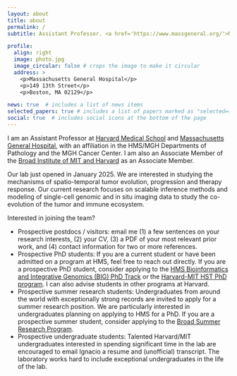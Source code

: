 ```yaml
---
layout: about
title: about
permalink: /
subtitle: Assistant Professor. <a href='https://www.massgeneral.org/'>Massachusetts General Hospital</a>, <a href='https://hms.harvard.edu/'>Harvard Medical School</a> and <a href='https://www.broadinstitute.org/'>Broad Institute of MIT and Harvard</a>.

profile:
  align: right
  image: photo.jpg
  image_circular: false # crops the image to make it circular
  address: >
    <p>Massachusetts General Hospital</p>
    <p>149 13th Street</p>
    <p>Boston, MA 02129</p>

news: true  # includes a list of news items
selected_papers: true # includes a list of papers marked as "selected={true}"
social: true  # includes social icons at the bottom of the page
---
```


I am an Assistant Professor at [Harvard Medical School](https://hms.harvard.edu/) and [Massachusetts General Hospital](https://www.massgeneral.org/research/about/overview-of-the-research-institute), with an affiliation in the HMS/MGH Departments of Pathology and the MGH Cancer Center. I am also an Associate Member of the [Broad Institute of MIT and Harvard](https://www.broadinstitute.org/) as an Associate Member.

Our lab just opened in January 2025. We are interested in studying the mechanisms of spatio-temporal tumor evolution, progression and therapy response. Our current research focuses on scalable inference methods and modeling of single-cell genomic and in situ imaging data to study the co-evolution of the tumor and immune ecosystem.

Interested in joining the team?
* Prospective postdocs / visitors: email me (1) a few sentences on your research interests, (2) your CV, (3) a PDF of your most relevant prior work, and (4) contact information for two or more references.
* Prospective PhD students: If you are a current student or have been admitted on a program at HMS, feel free to reach out directly. If you are a prospective PhD student, consider applying to the [HMS Bioinformatics and Integrative Genomics (BIG) PhD Track](https://dbmi.hms.harvard.edu/education/phd-program/big-phd-track) or the [Harvard-MIT HST PhD program](https://hst.mit.edu/academic-programs/memp). I can also advise students in other programs at Harvard.
* Prospective summer research students: Undergraduates from around the world with exceptionally strong records are invited to apply for a summer research position. We are particularly interested in undergraduates planning on applying to HMS for a PhD. If you are a prospective summer student, consider applying to the [Broad Summer Research Program](https://www.broadinstitute.org/bsrp/broad-summer-research-program-bsrp).
* Prospective undergraduate students: Talented Harvard/MIT undergraduates interested in spending significant time in the lab are encouraged to email Ignacio a resume and (unofficial) transcript. The laboratory works hard to include exceptional undergraduates in the life of the lab.
